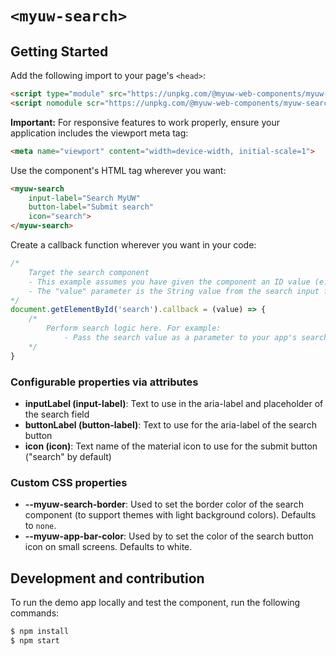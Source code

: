 # `<myuw-search>`

## Getting Started

Add the following import to your page's `<head>`:

```html
<script type="module" src="https://unpkg.com/@myuw-web-components/myuw-search@^1?module"></script>
<script nomodule scr="https://unpkg.com/@myuw-web-components/myuw-search@^1"></script>
```

**Important:** For responsive features to work properly, ensure your application includes the viewport meta tag:

```html
<meta name="viewport" content="width=device-width, initial-scale=1">
```

Use the component's HTML tag wherever you want:

```html
<myuw-search
    input-label="Search MyUW"
    button-label="Submit search"
    icon="search">
</myuw-search>
```

Create a callback function wherever you want in your code:

```js
/* 
    Target the search component
    - This example assumes you have given the component an ID value (e.g. <myuw-search id="search">)-
    - The "value" parameter is the String value from the search input field
*/
document.getElementById('search').callback = (value) => {
    /*
        Perform search logic here. For example:
            - Pass the search value as a parameter to your app's search page
    */
}
```

### Configurable properties via attributes

- **inputLabel (input-label)**: Text to use in the aria-label and placeholder of the search field
- **buttonLabel (button-label)**: Text to use for the aria-label of the search button
- **icon (icon)**: Text name of the material icon to use for the submit button ("search" by default)

### Custom CSS properties

- **--myuw-search-border**: Used to set the border color of the search component (to support themes with light background colors). Defaults to `none`.
- **--myuw-app-bar-color**: Used by to set the color of the search button icon on small screens. Defaults to white. 

## Development and contribution

To run the demo app locally and test the component, run the following commands:

```bash
$ npm install
$ npm start
```
